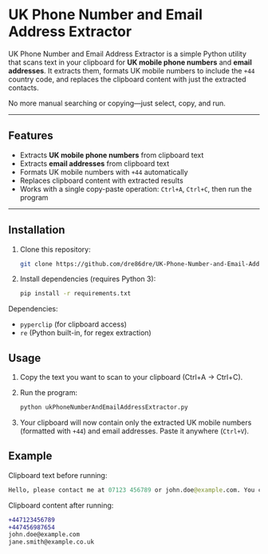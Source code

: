 # UK Phone Number and Email Address Extractor

UK Phone Number and Email Address Extractor is a simple Python utility that scans text in your clipboard for **UK mobile phone numbers** and **email addresses**. It extracts them, formats UK mobile numbers to include the `+44` country code, and replaces the clipboard content with just the extracted contacts.  

No more manual searching or copying—just select, copy, and run.  

---

## Features

- Extracts **UK mobile phone numbers** from clipboard text  
- Extracts **email addresses** from clipboard text  
- Formats UK mobile numbers with `+44` automatically  
- Replaces clipboard content with extracted results  
- Works with a single copy-paste operation: `Ctrl+A`, `Ctrl+C`, then run the program  

---

## Installation

1. Clone this repository:  
   ```bash
   git clone https://github.com/dre86dre/UK-Phone-Number-and-Email-Address-Extractor.git

2. Install dependencies (requires Python 3):
   ```bash
   pip install -r requirements.txt

Dependencies:
- `pyperclip` (for clipboard access)
- `re` (Python built-in, for regex extraction)

## Usage

1. Copy the text you want to scan to your clipboard (Ctrl+A → Ctrl+C).

2. Run the program:
   ```bash
   python ukPhoneNumberAndEmailAddressExtractor.py


3. Your clipboard will now contain only the extracted UK mobile numbers (formatted with `+44`) and email addresses. Paste it anywhere (`Ctrl+V`).

## Example
Clipboard text before running:
   ```graphql
   Hello, please contact me at 07123 456789 or john.doe@example.com. You can also reach my colleague on 07456 987654 or jane.smith@example.co.uk.
   ```

Clipboard content after running:
   ```diff
   +447123456789
   +447456987654
   john.doe@example.com
   jane.smith@example.co.uk
   
